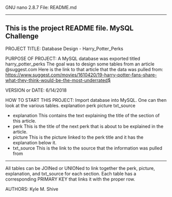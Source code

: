   GNU nano 2.8.7                                   File: README.md

------------------------------------------------------------------------
This is the project README file.
MySQL Challenge
------------------------------------------------------------------------

PROJECT TITLE: Database Design - Harry_Potter_Perks

PURPOSE OF PROJECT: A MySQL database was exported titled harry_potter_perks
The goal was to design some tables from an article @suggest.com
Here is the link to that article that the data was pulled from:
https://www.suggest.com/movies/1610420/19-harry-potter-fans-share-what-they-think-would-be-the-most-underrated$

VERSION or DATE: 6/14/2018

HOW TO START THIS PROJECT: Import database into MySQL. One can then look at the various tables.
explanation
perk
picture
txt_source

* explanation
This contains the text explaining the title of the section of this article.
* perk
This is the title of the next perk that is about to be explained in the article.
* picture
This is the picture linked to the perk title and it has the explanation below it.
* txt_source
This is the link to the source that the information was pulled from

---

All tables can be JOINed or UNIONed to link together the perk, picture, explanation, and txt_source for
each section. Each table has a corresponding PRIMARY KEY that links it with the proper row.


AUTHORS: Kyle M. Shive

